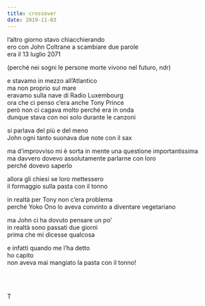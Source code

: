 ```yaml
---
title: crossover
date: 2019-11-03
---
```

l’altro giorno stavo chiacchierando  
ero con John Coltrane a scambiare due parole  
era il 13 luglio 2071

(perché nei sogni le persone morte vivono nel futuro, ndr)

e stavamo in mezzo all’Atlantico  
ma non proprio sul mare  
eravamo sulla nave di Radio Luxembourg  
ora che ci penso c’era anche Tony Prince  
però non ci cagava molto perché era in onda  
dunque stava con noi solo durante le canzoni

si parlava del più e del meno  
John ogni tanto suonava due note con il sax

ma d’improvviso mi è sorta in mente una questione importantissima  
ma davvero dovevo assolutamente parlarne con loro  
perché dovevo saperlo

allora gli chiesi se loro mettessero  
il formaggio sulla pasta con il tonno

in realtà per Tony non c’era problema  
perché Yoko Ono lo aveva convinto a diventare vegetariano

ma John ci ha dovuto pensare un po’  
in realtà sono passati due giorni  
prima che mi dicesse qualcosa

e infatti quando me l’ha detto  
ho capito  
non aveva mai mangiato la pasta con il tonno!

<br>
<br>

T
